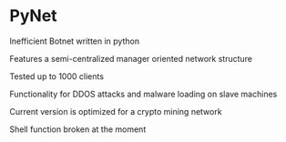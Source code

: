 # PyNet
Inefficient Botnet written in python


Features a semi-centralized manager oriented network structure


Tested up to 1000 clients


Functionality for DDOS attacks and malware loading on slave machines

Current version is optimized for a crypto mining network

Shell function broken at the moment
